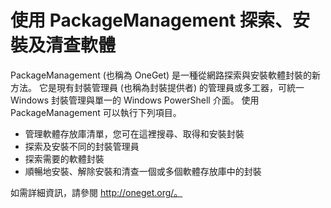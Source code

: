# 使用 PackageManagement 探索、安裝及清查軟體

PackageManagement (也稱為 OneGet) 是一種從網路探索與安裝軟體封裝的新方法。 它是現有封裝管理員 (也稱為封裝提供者) 的管理員或多工器，可統一 Windows 封裝管理與單一的 Windows PowerShell 介面。 使用 PackageManagement 可以執行下列項目。

-   管理軟體存放庫清單，您可在這裡搜尋、取得和安裝封裝
-   探索及安裝不同的封裝管理員
-   探索需要的軟體封裝
-   順暢地安裝、解除安裝和清查一個或多個軟體存放庫中的封裝

如需詳細資訊，請參閱 http://oneget.org/。
<!--HONumber=Mar16_HO2-->
